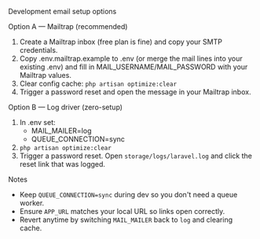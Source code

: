 Development email setup options

Option A — Mailtrap (recommended)

1) Create a Mailtrap inbox (free plan is fine) and copy your SMTP credentials.
2) Copy .env.mailtrap.example to .env (or merge the mail lines into your existing .env) and fill in MAIL_USERNAME/MAIL_PASSWORD with your Mailtrap values.
3) Clear config cache: `php artisan optimize:clear`
4) Trigger a password reset and open the message in your Mailtrap inbox.

Option B — Log driver (zero-setup)

1) In .env set:
   - MAIL_MAILER=log
   - QUEUE_CONNECTION=sync
2) `php artisan optimize:clear`
3) Trigger a password reset. Open `storage/logs/laravel.log` and click the reset link that was logged.

Notes
- Keep `QUEUE_CONNECTION=sync` during dev so you don't need a queue worker.
- Ensure `APP_URL` matches your local URL so links open correctly.
- Revert anytime by switching `MAIL_MAILER` back to `log` and clearing cache.

